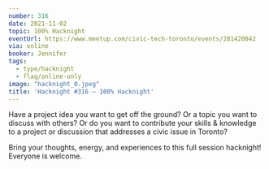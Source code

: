 ```yaml
---
number: 316
date: 2021-11-02
topic: 100% Hacknight
eventUrl: https://www.meetup.com/civic-tech-toronto/events/281420042
via: online
booker: Jennifer
tags:
  - type/hacknight
  - flag/online-only
image: "hacknight_0.jpeg"
title: 'Hacknight #316 – 100% Hacknight'
---
```


Have a project idea you want to get off the ground? Or a topic you want to discuss with others? Or do you want to contribute your skills & knowledge to a project or discussion that addresses a civic issue in Toronto?

Bring your thoughts, energy, and experiences to this full session hacknight! Everyone is welcome.
